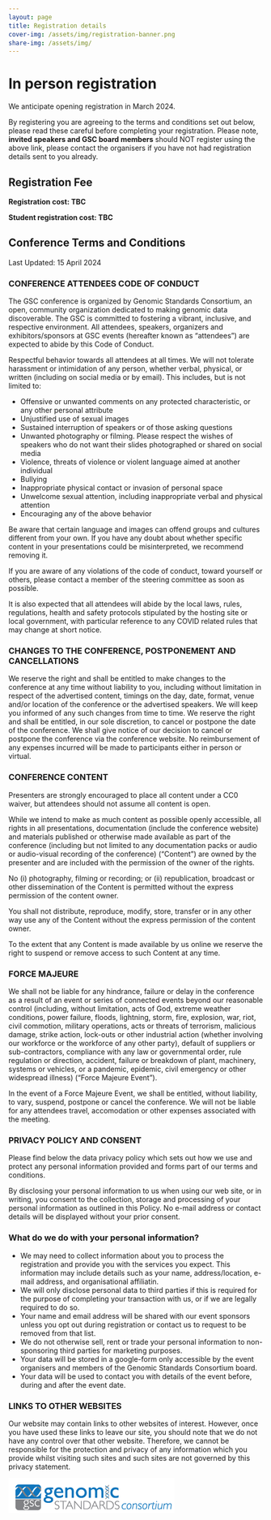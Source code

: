 ```yaml
---
layout: page
title: Registration details
cover-img: /assets/img/registration-banner.png
share-img: /assets/img/
---
```


# In person registration

We anticipate opening registration in March 2024.


By registering you are agreeing to the terms and conditions set out below, please read these careful before completing your registration. Please note, **invited speakers and GSC board members** should NOT register using the above link, please contact the organisers if you have not had registration details sent to you already.


## Registration Fee

**Registration cost: TBC**

**Student registration cost: TBC**


## Conference Terms and Conditions

Last Updated: 15 April 2024

### CONFERENCE ATTENDEES CODE OF CONDUCT

The GSC conference is organized by Genomic Standards Consortium, an open, community organization dedicated to making genomic data discoverable. The GSC is committed to fostering a vibrant, inclusive, and respective environment. All attendees, speakers, organizers and exhibitors/sponsors at GSC events (hereafter known as “attendees”) are expected to abide by this Code of Conduct.

Respectful behavior towards all attendees at all times. We will not tolerate harassment or intimidation of any person, whether verbal, physical, or written (including on social media or by email). This includes, but is not limited to:

 * Offensive or unwanted comments on any protected characteristic, or any other personal attribute
 * Unjustified use of sexual images
 * Sustained interruption of speakers or of those asking questions
 * Unwanted photography or filming. Please respect the wishes of speakers who do not want their slides photographed or shared on social media
 * Violence, threats of violence or violent language aimed at another individual
 * Bullying
 * Inappropriate physical contact or invasion of personal space
 * Unwelcome sexual attention, including inappropriate verbal and physical attention
 * Encouraging any of the above behavior


Be aware that certain language and images can offend groups and cultures different from your own. If you have any doubt about whether specific content in your presentations could be misinterpreted, we recommend removing it.

If you are aware of any violations of the code of conduct, toward yourself or others, please contact a member of the steering committee as soon as possible.


It is also expected that all attendees will abide by the local laws, rules, regulations, health and safety protocols stipulated by the hosting site or local government, with particular reference to any COVID related rules that may change at short notice.


### CHANGES TO THE CONFERENCE, POSTPONEMENT AND CANCELLATIONS

We reserve the right and shall be entitled to make changes to the conference at any time without liability to you, including without limitation in respect of the advertised content, timings on the day, date, format, venue and/or location of the conference or the advertised speakers. We will keep you informed of any such changes from time to time.
We reserve the right and shall be entitled, in our sole discretion, to cancel or postpone the date of the conference. We shall give notice of our decision to cancel or postpone the conference via the conference website. No reimbursement of any expenses incurred will be made to participants either in person or virtual.


### CONFERENCE CONTENT

Presenters are strongly encouraged to place all content under a CC0 waiver, but attendees should not assume all content is open.

While we intend to make as much content as possible openly accessible, all rights in all presentations, documentation (include the conference website) and materials published or otherwise made available as part of the conference (including but not limited to any documentation packs or audio or audio-visual recording of the conference) (“Content”) are owned by the presenter and are included with the permission of the owner of the rights.

No (i) photography, filming or recording; or (ii) republication, broadcast or other dissemination of the Content is permitted without the express permission of the content owner.

You shall not distribute, reproduce, modify, store, transfer or in any other way use any of the Content without the express permission of the content owner.

To the extent that any Content is made available by us online we reserve the right to suspend or remove access to such Content at any time.


### FORCE MAJEURE

We shall not be liable for any hindrance, failure or delay in the conference as a result of an event or series of connected events beyond our reasonable control (including, without limitation, acts of God, extreme weather conditions, power failure, floods, lightning, storm, fire, explosion, war, riot, civil commotion, military operations, acts or threats of terrorism, malicious damage, strike action, lock-outs or other industrial action (whether involving our workforce or the workforce of any other party), default of suppliers or sub-contractors, compliance with any law or governmental order, rule regulation or direction, accident, failure or breakdown of plant, machinery, systems or vehicles, or a pandemic, epidemic, civil emergency or other widespread illness) (“Force Majeure Event”).

In the event of a Force Majeure Event, we shall be entitled, without liability, to vary, suspend, postpone or cancel the conference. We will not be liable for any attendees travel, accomodation or other expenses associated with the meeting.


### PRIVACY POLICY AND CONSENT

Please find below the data privacy policy which sets out how we use and protect any personal information provided and forms part of our terms and conditions.

By disclosing your personal information to us when using our web site, or in writing, you consent to the collection, storage and processing of your personal information as outlined in this Policy. No e-mail address or contact details will be displayed without your prior consent.

### What do we do with your personal information?

 * We may need to collect information about you to process the registration and provide you with the services you expect. This information may include details such as your name, address/location, e-mail address, and organisational affiliatin.
 * We will only disclose personal data to third parties if this is required for the purpose of completing your transaction with us, or if we are legally required to do so.
 * Your name and email address will be shared with our event sponsors unless you opt out during registration or contact us to request to be removed from that list.
 * We do not otherwise sell, rent or trade your personal information to non-sponsoring third parties for marketing purposes.
 * Your data will be stored in a google-form only accessible by the event organisers and members of the Genomic Standards Consortium board.
 * Your data will be used to contact you with details of the event before, during and after the event date.

### LINKS TO OTHER WEBSITES

Our website may contain links to other websites of interest. However, once you have used these links to leave our site, you should note that we do not have any control over that other website. Therefore, we cannot be responsible for the protection and privacy of any information which you provide whilst visiting such sites and such sites are not governed by this privacy statement. 



[ ![GenSC](../assets/img/gsc_logo_sml.png) ](https://www.gensc.org/)






